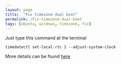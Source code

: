 ```yaml
---
layout: page
title:  "Fix timezone dual boot"
permalink: /Fix-timezone-dual-boot
tags: [ubuntu, windows, timezone, fix]
---
```


Just type this command at the terminal
```shell
timedatectl set-local-rtc 1 --adjust-system-clock
```
More details can be found [here](http://ubuntuhandbook.org/index.php/2016/05/time-differences-ubuntu-1604-windows-10/)
